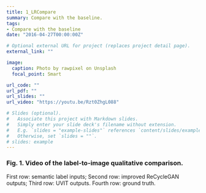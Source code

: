 ```yaml
---
title: 1_LRCompare
summary: Compare with the baseline. 
tags:
- Compare with the baseline
date: "2016-04-27T00:00:00Z"

# Optional external URL for project (replaces project detail page).
external_link: ""

image:
  caption: Photo by rawpixel on Unsplash
  focal_point: Smart

url_code: ""
url_pdf: ""
url_slides: ""
url_video: "https://youtu.be/Rzt0ZhgL088"

# Slides (optional).
#   Associate this project with Markdown slides.
#   Simply enter your slide deck's filename without extension.
#   E.g. `slides = "example-slides"` references `content/slides/example-slides.md`.
#   Otherwise, set `slides = ""`.
# slides: example
---
```


### Fig. 1. Video of the label-to-image qualitative comparison.
First row: semantic label inputs; Second row: improved ReCycleGAN outputs; Third row: UVIT outputs. Fourth row: ground truth.
